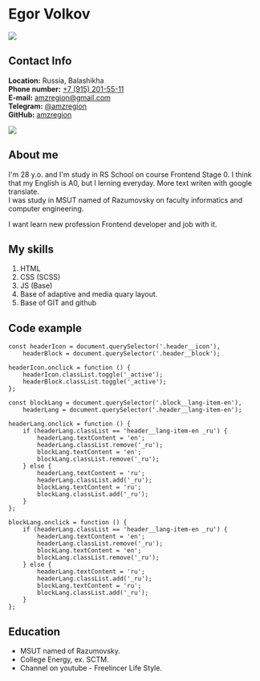 # Egor Volkov

![](https://media-exp1.licdn.com/dms/image/C4D35AQGZmQfeZPnjBw/profile-framedphoto-shrink_200_200/0/1618946465705?e=1670162400&v=beta&t=uIYC-r1-p2Q4AwJSs_nDSEMf4pcFXF7SZIDWUTo2hxw)

## Contact Info

**Location:** Russia, Balashikha  
**Phone number:** [+7 (915) 201-55-11](tel:+79152015511)  
**E-mail:** [amzregion@gmail.com](mailto:amzregion@gmail.com)  
**Telegram:** [@amzregion](https://t.me/amzregion)  
**GitHub:** [amzregion](https://github.com/amzregion)

![](https://i.imgur.com/bowtu0A.png)

## About me

I'm 28 y.o. and I'm study in RS School on course Frontend Stage 0. I think that my English is A0, but I lerning everyday. More text writen with google translate.  
I was study in MSUT named of Razumovsky on faculty informatics and computer engineering.

I want learn new profession Frontend developer and job with it.

## My skills

1. HTML
2. CSS (SCSS)
3. JS (Base)
4. Base of adaptive and media quary layout.
5. Base of GIT and github

## Code example

```
const headerIcon = document.querySelector('.header__icon'),
	headerBlock = document.querySelector('.header__block');

headerIcon.onclick = function () {
	headerIcon.classList.toggle('_active');
	headerBlock.classList.toggle('_active');
};

const blockLang = document.querySelector('.block__lang-item-en'),
	headerLang = document.querySelector('.header__lang-item-en');

headerLang.onclick = function () {
	if (headerLang.classList == 'header__lang-item-en _ru') {
		headerLang.textContent = 'en';
		headerLang.classList.remove('_ru');
		blockLang.textContent = 'en';
		blockLang.classList.remove('_ru');
	} else {
		headerLang.textContent = 'ru';
		headerLang.classList.add('_ru');
		blockLang.textContent = 'ru';
		blockLang.classList.add('_ru');
	}
};

blockLang.onclick = function () {
	if (headerLang.classList == 'header__lang-item-en _ru') {
		headerLang.textContent = 'en';
		headerLang.classList.remove('_ru');
		blockLang.textContent = 'en';
		blockLang.classList.remove('_ru');
	} else {
		headerLang.textContent = 'ru';
		headerLang.classList.add('_ru');
		blockLang.textContent = 'ru';
		blockLang.classList.add('_ru');
	}
};
```

## Education

-   MSUT named of Razumovsky.
-   College Energy, ex. SCTM.
-   Channel on youtube - Freelincer Life Style.
